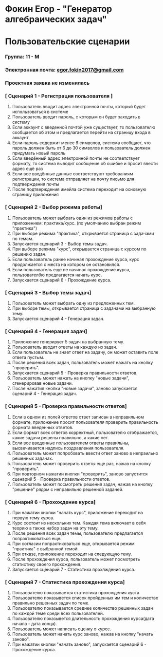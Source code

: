 # Фокин Егор - "Генератор алгебраических задач"
# Пользовательские сценарии

### Группа: 11 - М
### Электронная почта: egor.fokin2017@gmail.com
### Проектная заявка не изменилась

### [ Сценарий 1 - Регистрация пользователя ]

1. Пользователь вводит адрес электронной почты, который будет использоваться в системе
2. Пользователь вводит пароль, с которым он будет заходить в систему
3. Если аккаунт с введенной почтой уже существует, то пользователю сообщается об этом и предлагается перейти на страницу входа в аккаунт
4. Если пароль содержит менее 6 символов, система сообщает, что пароль должен быть от 6 до 30 символов и пользователь должен придумать новый пароль
5. Если введённый адрес электронной почты не соответствует формату, то система выводит сообщение об ошибке и просит ввести адрес ещё раз
6. Если все введённые данные соответствуют требованиям регистрации, то система отправляет на почту письмо для подтверждения почты
7. После подтверждения имейла система переходит на основную страницу приложения

### [ Сценарий 2 - Выбор режима работы]

1. Пользователь может выбрать один из режимов работы с приложением: практика/курс. (по умолчанию выбран режим "практика")
2. При выборе режима "практика", открывается страница с задачами по темам.
3. Запускается сценарий 3 - Выбор темы задач.
4. При выборе режима "курс", открывается страница с курсом по решению задач.
5. Если пользователь ранее начинал прохождение курса, курс продолжается с места на котором он остановился.
6. Если пользователь еще не начинал прохождение курса, пользователбю предлагается начать курс.
7. Запускается сценарий 6 - Прохождение курса.

### [ Сценарий 3 - Выбор темы задач]

1. Пользователь может выбрать одну из предложенных тем.
2. При выборе темы, открывается страница с задачами на выбранную тему.
3. Запускается сценарий 4 - Генерация задач.


### [ Сценарий 4 - Генерация задач]

1. Приложение генерирует 5 задач на выбранную тему.
2. Пользователь вводит ответы на каждую из задач.
3. Если пользователь не знает ответ на задачу, он может оставить поле ответа пустым.
4. После решения всех задач, пользователь может нажать на кнопку "проверить".
5. Запускается сценарий 5 - Проверка правильности ответов.
6. Пользователь может нажать на кнопку "новые задачи", сгенерировав новые задачи.
7. После нажатия кнопки "новые задачи", заново запускается сценарий 4 - Генерация задач.

### [ Сценарий 5 - Проверка правильности ответов]

1. Если в одном из полей ответов ответ записан в неправильном формате, приложение просит пользователя проверить правильность формата введенных ответов.
2. Если формат всех ответов корректный, пользователю отображается, какие задачи решены правильно, а какие нет.
3. Если все введенные пользователем ответы правильны, высвечивается надпись поздравления пользователя.
4. Пользователь может попробовать ввести ответ заново в непраильно решенных задачах.
5. Пользователь может проверить ответы еще раз, нажав на кнопку "проверить".
6. При повторном нажатии кнопки "проверить", заново запустится сценарий 5 - Проверка правильности ответов.
7. Пользователь может посмотреть решения задач, нажав на кнопку "решение" рядом с неправильно решенной задачей.


### [ Сценарий 6 - Прохождение курса]

1. При нажатии кнопки "начать курс", приложение переходит на первую тему курса. 
2. Курс состоит из нескольких тем. Каждая тема включает в себя теорию а также набор задач на эту тему.
3. После решения всех задач темы, пользователю предлагается попрактиковаться еще.
4. При согласии попрактиковаться еще, открывается режим "практика" с выбранной темой.
5. При отказе, приложение переходит на следующую тему.
6. После прохождения курса, пользователь может посмотреть статистику своего прохождения.
7. Запускается сценарий 7 - Статистика прохлждения курса.

### [ Сценарий 7 - Статистика прохождения курса]

1. Пользователю показывается статистика прохождения куста.
2. Пользователю показывется список пройденных им тем и количество правильно решенных задач по теме.
3. Пользователю показывается среднее количество решенных задач по каждой теме среди всех пользователей.
4. Пользователю показывется длительность прохождения курса(дата начала - дата конца).
5. Пользователь может написать оценку о курсе.
6. Пользователь может начать курс заново, нажав на кнопку "начать заново".
7. При нажатии кнопки "начать заново", запускается сценарий 6 - Прохождение курса.
